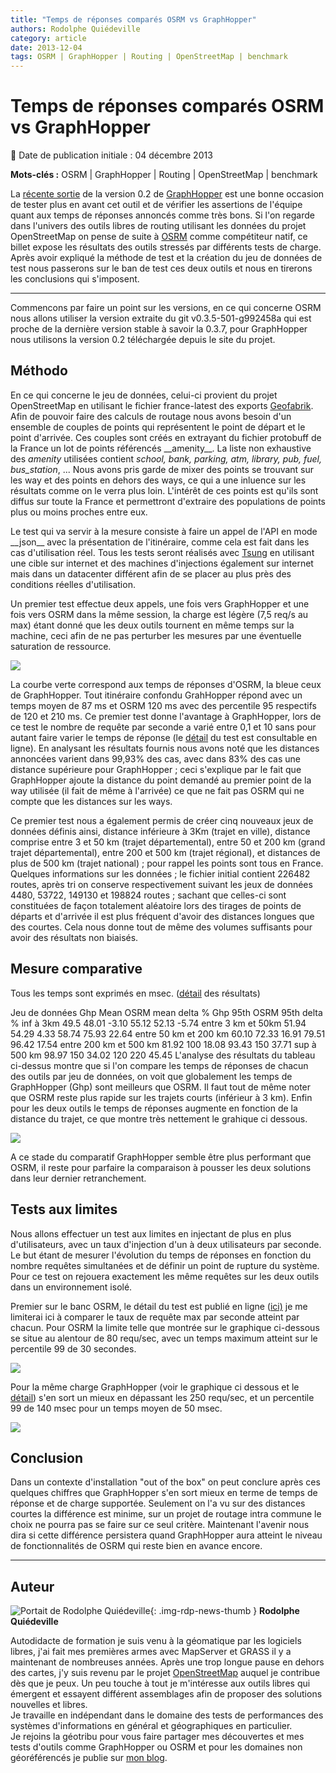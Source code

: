 ```yaml
---
title: "Temps de réponses comparés OSRM vs GraphHopper"
authors: Rodolphe Quiédeville
category: article
date: 2013-12-04
tags: OSRM | GraphHopper | Routing | OpenStreetMap | benchmark
---
```


# Temps de réponses comparés OSRM vs GraphHopper


:calendar: Date de publication initiale : 04 décembre 2013

**Mots-clés :** OSRM | GraphHopper | Routing | OpenStreetMap | benchmark

La [récente sortie](https://karussell.wordpress.com/2013/11/25/releasing-graphhopper-0-2-further-faster-road-routing/) de la version 0.2 de [GraphHopper](http://graphhopper.com/) est une bonne occasion de tester plus en avant cet outil et de vérifier les assertions de l'équipe quant aux temps de réponses annoncés comme très bons. Si l'on regarde dans l'univers des outils libres de routing utilisant les données du projet OpenStreetMap on pense de suite à [OSRM](https://github.com/DennisOSRM/Project-OSRM/wiki) comme compétiteur natif, ce billet expose les résultats des outils stressés par différents tests de charge. Après avoir expliqué la méthode de test et la création du jeu de données de test nous passerons sur le ban de test ces deux outils et nous en tirerons les conclusions qui s'imposent.

----

Commencons par faire un point sur les versions, en ce qui concerne OSRM nous allons utiliser la version extraite du git v0.3.5-501-g992458a qui est proche de la dernière version stable à savoir la 0.3.7, pour GraphHopper nous utilisons la version 0.2 téléchargée depuis le site du projet.

## Méthodo

En ce qui concerne le jeu de données, celui-ci provient du projet OpenStreetMap en utilisant le fichier france-latest des exports [Geofabrik](http://download.geofabrik.de/europe/france.html). Afin de pouvoir faire des calculs de routage nous avons besoin d'un ensemble de couples de points qui représentent le point de départ et le point d'arrivée. Ces couples sont créés en extrayant du fichier protobuff de la France un lot de points référencés \_\_amenity\_\_. La liste non exhaustive des *amenity* utilisées contient *school, bank, parking, atm, library, pub, fuel, bus\_station*, ... Nous avons pris garde de mixer des points se trouvant sur les way et des points en dehors des ways, ce qui a une inluence sur les résultats comme on le verra plus loin. L'intérêt de ces points est qu'ils sont diffus sur toute la France et permettront d'extraire des populations de points plus ou moins proches entre eux.

Le test qui va servir à la mesure consiste à faire un appel de l'API en mode \_\_json\_\_ avec la présentation de l'itinéraire, comme cela est fait dans les cas d'utilisation réel. Tous les tests seront réalisés avec [Tsung](http://tsung.erlang-projects.org/) en utilisant une cible sur internet et des machines d'injections également sur internet mais dans un datacenter différent afin de se placer au plus près des conditions réelles d'utilisation.

Un premier test effectue deux appels, une fois vers GraphHopper et une fois vers OSRM dans la même session, la charge est légère (7,5 req/s au max) étant donné que les deux outils tournent en même temps sur la machine, ceci afin de ne pas perturber les mesures par une éventuelle saturation de ressource.

![](https://cdn.geotribu.fr/img/articles-blog-rdp/transaction1_0.png)

La courbe verte correspond aux temps de réponses d'OSRM, la bleue ceux de GraphHopper. Tout itinéraire confondu GrahHopper répond avec un temps moyen de 87 ms et OSRM 120 ms avec des percentile 95 respectifs de 120 et 210 ms. Ce premier test donne l'avantage à GraphHopper, lors de ce test le nombre de requête par seconde a varié entre 0,1 et 10 sans pour autant faire varier le temps de réponse (le [détail](http://tsung.quiedeville.org/tsung-reports/20131127-0947/report.html) du test est consultable en ligne). En analysant les résultats fournis nous avons noté que les distances annoncées varient dans 99,93% des cas, avec dans 83% des cas une distance supérieure pour GraphHopper ; ceci s'explique par le fait que GraphHopper ajoute la distance du point demandé au premier point de la way utilisée (il fait de même à l'arrivée) ce que ne fait pas OSRM qui ne compte que les distances sur les ways.

Ce premier test nous a également permis de créer cinq nouveaux jeux de données définis ainsi, distance inférieure à 3Km (trajet en ville), distance comprise entre 3 et 50 km (trajet départemental), entre 50 et 200 km (grand trajet départemental), entre 200 et 500 km (trajet régional), et distances de plus de 500 km (trajet national) ; pour rappel les points sont tous en France. Quelques informations sur les données ; le fichier initial contient 226482 routes, après tri on conserve respectivement suivant les jeux de données 4480, 53722, 149130 et 198824 routes ; sachant que celles-ci sont constituées de façon totalement aléatoire lors des tirages de points de départs et d'arrivée il est plus fréquent d'avoir des distances longues que des courtes. Cela nous donne tout de même des volumes suffisants pour avoir des résultats non biaisés.  



## Mesure comparative

Tous les temps sont exprimés en msec. ([détail](http://tsung.quiedeville.org/tsung-reports/20131202-1446/report.html) des résultats)

Jeu de données Ghp Mean OSRM mean delta % Ghp 95th OSRM 95th delta %   inf à 3km 49.5 48.01 -3.10 55.12 52.13 -5.74   entre 3 km et 50km 51.94 54.29 4.33 58.74 75.93 22.64   entre 50 km et 200 km 60.10 72.33 16.91 79.51 96.42 17.54   entre 200 km et 500 km 81.92 100 18.08 93.43 150 37.71   sup à 500 km 98.97 150 34.02 120 220 45.45    L'analyse des résultats du tableau ci-dessus montre que si l'on compare les temps de réponses de chacun des outils par jeu de données, on voit que globalement les temps de GraphHopper (Ghp) sont meilleurs que OSRM. Il faut tout de même noter que OSRM reste plus rapide sur les trajets courts (inférieur à 3 km). Enfin pour les deux outils le temps de réponses augmente en fonction de la distance du trajet, ce que montre très nettement le grahique ci dessous.

![](https://cdn.geotribu.fr/img/articles-blog-rdp/time-distance.png)

A ce stade du comparatif GraphHopper semble être plus performant que OSRM, il reste pour parfaire la comparaison à pousser les deux solutions dans leur dernier retranchement.

## Tests aux limites

Nous allons effectuer un test aux limites en injectant de plus en plus d'utilisateurs, avec un taux d'injection d'un à deux utilisateurs par seconde. Le but étant de mesurer l'évolution du temps de réponses en fonction du nombre requêtes simultanées et de définir un point de rupture du système. Pour ce test on rejouera exactement les même requêtes sur les deux outils dans un environnement isolé.

Premier sur le banc OSRM, le détail du test est publié en ligne ([ici)](http://tsung.quiedeville.org/tsung-reports/20131203-0840/graph.html) je me limiterai ici à comparer le taux de requête max par seconde atteint par chacun. Pour OSRM la limite telle que montrée sur le graphique ci-dessous se situe au alentour de 80 requ/sec, avec un temps maximum atteint sur le percentile 99 de 30 secondes.

![](https://cdn.geotribu.fr/img/articles-blog-rdp/osrm-rqrate.png)

Pour la même charge GraphHopper (voir le graphique ci dessous et le [détail](http://tsung.quiedeville.org/tsung-reports/20131203-1018/report.html)) s'en sort un mieux en dépassant les 250 requ/sec, et un percentile 99 de 140 msec pour un temps moyen de 50 msec.

![](https://cdn.geotribu.fr/img/articles-blog-rdp/graphhopper-rqrate.png)

## Conclusion

Dans un contexte d'installation "out of the box" on peut conclure après ces quelques chiffres que GraphHopper s'en sort mieux en terme de temps de réponse et de charge supportée. Seulement on l'a vu sur des distances courtes la différence est minime, sur un projet de routage intra commune le choix ne pourra pas se faire sur ce seul critère. Maintenant l'avenir nous dira si cette différence persistera quand GraphHopper aura atteint le niveau de fonctionnalités de OSRM qui reste bien en avance encore.




----

## Auteur

![Portait de Rodolphe Quiédeville](https://cdn.geotribu.fr/images/internal/charte/geotribu\_logo\_64x64.png){: .img-rdp-news-thumb }
**Rodolphe Quiédeville**

Autodidacte de formation je suis venu à la géomatique par les logiciels libres, j'ai fait mes premières armes avec MapServer et GRASS il y a maintenant de nombreuses années. Après une trop longue pause en dehors des cartes, j'y suis revenu par le projet [OpenStreetMap](https://www.openstreetmap.org/ "OpenStreetMap") auquel je contribue dès que je peux. Un peu touche à tout je m'intéresse aux outils libres qui émergent et essayent différent assemblages afin de proposer des solutions nouvelles et libres.  
Je travaille en indépendant dans le domaine des tests de performances des systèmes d'informations en général et géographiques en particulier.  
Je rejoins la géotribu pour vous faire partager mes découvertes et mes tests d'outils comme GraphHopper ou OSRM et pour les domaines non géoréférencés je publie sur [mon blog](http://blog.rodolphe.quiedeville.org/).
